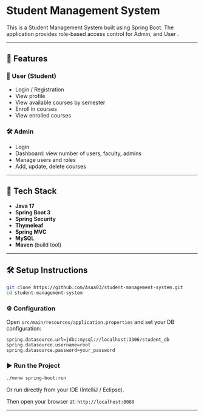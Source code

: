 # Student Management System

This is a Student Management System built using Spring Boot. The application provides role-based access control for Admin, and User .

---

## 🚀 Features

### 👤 User (Student)

* Login / Registration
* View profile
* View available courses by semester
* Enroll in courses
* View enrolled courses

### 🛠️ Admin

* Login
* Dashboard: view number of users, faculty, admins
* Manage users and roles
* Add, update, delete courses

---

## 🧱 Tech Stack

* **Java 17**
* **Spring Boot 3**
* **Spring Security**
* **Thymeleaf**
* **Spring MVC**
* **MySQL** 
* **Maven** (build tool)

---

## 🛠️ Setup Instructions

```bash
git clone https://github.com/Asaa03/student-management-system.git
cd student-management-system
```

### ⚙️ Configuration

Open `src/main/resources/application.properties` and set your DB configuration:

```properties
spring.datasource.url=jdbc:mysql://localhost:3306/student_db
spring.datasource.username=root
spring.datasource.password=your_password
```

### ▶️ Run the Project

```bash
./mvnw spring-boot:run
```

Or run directly from your IDE (IntelliJ / Eclipse).

Then open your browser at: `http://localhost:8080`

---

[//]: # ()
[//]: # (## 📌 Future Enhancements)

[//]: # ()
[//]: # (* Attendance tracking)

[//]: # (* Marksheet generation)

[//]: # (* Course filtering)

[//]: # (* Role-based dashboards)

[//]: # (* Responsive UI using Bootstrap or Tailwind)

[//]: # (* Deployment to **Render** / **Railway**)

[//]: # ()
[//]: # (---)

